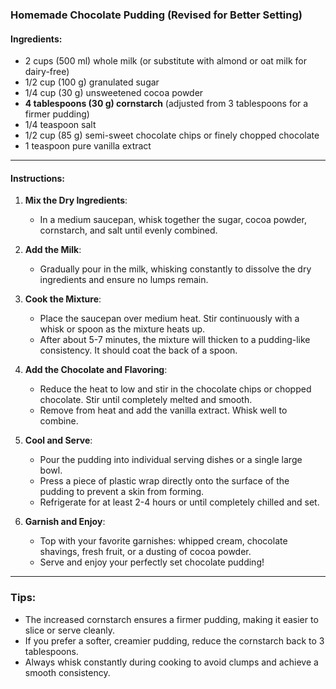 ### **Homemade Chocolate Pudding (Revised for Better Setting)**

#### **Ingredients**:

- 2 cups (500 ml) whole milk (or substitute with almond or oat milk for dairy-free)
- 1/2 cup (100 g) granulated sugar
- 1/4 cup (30 g) unsweetened cocoa powder
- **4 tablespoons (30 g) cornstarch** (adjusted from 3 tablespoons for a firmer pudding)
- 1/4 teaspoon salt
- 1/2 cup (85 g) semi-sweet chocolate chips or finely chopped chocolate
- 1 teaspoon pure vanilla extract

---

#### **Instructions**:

1. **Mix the Dry Ingredients**:
    
    - In a medium saucepan, whisk together the sugar, cocoa powder, cornstarch, and salt until evenly combined.
2. **Add the Milk**:
    
    - Gradually pour in the milk, whisking constantly to dissolve the dry ingredients and ensure no lumps remain.
3. **Cook the Mixture**:
    
    - Place the saucepan over medium heat. Stir continuously with a whisk or spoon as the mixture heats up.
    - After about 5-7 minutes, the mixture will thicken to a pudding-like consistency. It should coat the back of a spoon.
4. **Add the Chocolate and Flavoring**:
    
    - Reduce the heat to low and stir in the chocolate chips or chopped chocolate. Stir until completely melted and smooth.
    - Remove from heat and add the vanilla extract. Whisk well to combine.
5. **Cool and Serve**:
    
    - Pour the pudding into individual serving dishes or a single large bowl.
    - Press a piece of plastic wrap directly onto the surface of the pudding to prevent a skin from forming.
    - Refrigerate for at least 2-4 hours or until completely chilled and set.
6. **Garnish and Enjoy**:
    
    - Top with your favorite garnishes: whipped cream, chocolate shavings, fresh fruit, or a dusting of cocoa powder.
    - Serve and enjoy your perfectly set chocolate pudding!

---

### **Tips**:

- The increased cornstarch ensures a firmer pudding, making it easier to slice or serve cleanly.
- If you prefer a softer, creamier pudding, reduce the cornstarch back to 3 tablespoons.
- Always whisk constantly during cooking to avoid clumps and achieve a smooth consistency.